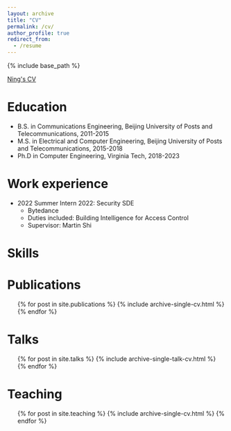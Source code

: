 ```yaml
---
layout: archive
title: "CV"
permalink: /cv/
author_profile: true
redirect_from:
  - /resume
---
```


{% include base_path %}

[Ning's CV](http://ning-wang1.github.io/files/CurriculumVitae_04-15.pdf)

Education
======
* B.S. in Communications Engineering, Beijing University of Posts and Telecommunications, 2011-2015
* M.S. in Electrical and Computer Engineering, Beijing University of Posts and Telecommunications, 2015-2018
* Ph.D in Computer Engineering, Virginia Tech, 2018-2023

Work experience
======
* 2022 Summer Intern 2022: Security SDE
  * Bytedance
  * Duties included: Building Intelligence for Access Control
  * Supervisor: Martin Shi


Skills
======


Publications
======
  <ul>{% for post in site.publications %}
    {% include archive-single-cv.html %}
  {% endfor %}</ul>
  
Talks
======
  <ul>{% for post in site.talks %}
    {% include archive-single-talk-cv.html %}
  {% endfor %}</ul>
  
Teaching
======
  <ul>{% for post in site.teaching %}
    {% include archive-single-cv.html %}
  {% endfor %}</ul>
  
